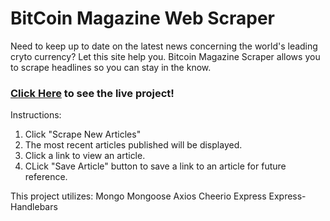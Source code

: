 # BitCoin Magazine Web Scraper

Need to keep up to date on the latest news concerning the world's leading cryto currency? Let this site help you. Bitcoin Magazine Scraper allows you to scrape headlines so you can stay in the know.

### [Click Here](https://webscraper3000.herokuapp.com/) to see the live project!

Instructions:

1. Click "Scrape New Articles"
2. The most recent articles published will be displayed.
3. Click a link to view an article.
4. CLick "Save Article" button to save a link to an article for future reference.

This project utilizes:
Mongo 
Mongoose
Axios
Cheerio
Express
Express-Handlebars

